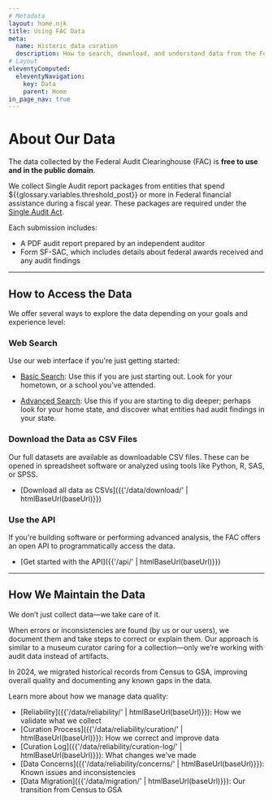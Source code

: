 ```yaml
---
# Metadata
layout: home.njk
title: Using FAC Data
meta:
  name: Historic data curation
  description: How to search, download, and understand data from the Federal Audit Clearinghouse.
# Layout
eleventyComputed:
  eleventyNavigation:
    key: Data
    parent: Home
in_page_nav: true
---
```


# About Our Data

The data collected by the Federal Audit Clearinghouse (FAC) is **free to use and in the public domain**.

We collect Single Audit report packages from entities that spend ${{glossary.variables.threshold_post}} or more in Federal financial assistance during a fiscal year. These packages are required under the [Single Audit Act](https://www.congress.gov/bill/98th-congress/senate-bill/1510).

Each submission includes:

- A PDF audit report prepared by an independent auditor
- Form SF-SAC, which includes details about federal awards received and any audit findings

---

## How to Access the Data

We offer several ways to explore the data depending on your goals and experience level:

### Web Search

Use our web interface if you're just getting started:

- [Basic Search]({{glossary.sites.basic_search.url}}): Use this if you are just starting out. Look for your hometown, or a school you've attended.

- [Advanced Search]({{glossary.sites.advanced_search.url}}): Use this if you are starting to dig deeper; perhaps look for your home state, and discover what entities had audit findings in your state.


### Download the Data as CSV Files

Our full datasets are available as downloadable CSV files. These can be opened in spreadsheet software or analyzed using tools like Python, R, SAS, or SPSS.

- [Download all data as CSVs]({{'/data/download/' | htmlBaseUrl(baseUrl)}})

### Use the API

If you're building software or performing advanced analysis, the FAC offers an open API to programmatically access the data.

- [Get started with the API]({{'/api/' | htmlBaseUrl(baseUrl)}})

---

## How We Maintain the Data

We don’t just collect data—we take care of it.

When errors or inconsistencies are found (by us or our users), we document them and take steps to correct or explain them. Our approach is similar to a museum curator caring for a collection—only we’re working with audit data instead of artifacts.

In 2024, we migrated historical records from Census to GSA, improving overall quality and documenting any known gaps in the data.

Learn more about how we manage data quality:

- [Reliability]({{'/data/reliability/' | htmlBaseUrl(baseUrl)}}): How we validate what we collect
- [Curation Process]({{'/data/reliability/curation/' | htmlBaseUrl(baseUrl)}}): How we correct and improve data
- [Curation Log]({{'/data/reliability/curation-log/' | htmlBaseUrl(baseUrl)}}): What changes we've made
- [Data Concerns]({{'/data/reliability/concerns/' | htmlBaseUrl(baseUrl)}}): Known issues and inconsistencies
- [Data Migration]({{'/data/migration/' | htmlBaseUrl(baseUrl)}}): Our transition from Census to GSA
